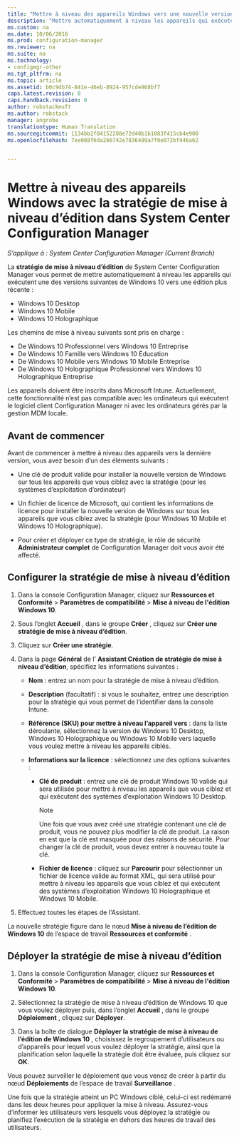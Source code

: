 ```yaml
---
title: "Mettre à niveau des appareils Windows vers une nouvelle version | System Center Configuration Manager"
description: "Mettre automatiquement à niveau les appareils qui exécutent Windows 10 Desktop, Windows 10 Mobile ou Windows 10 Holographique vers une version plus récente."
ms.custom: na
ms.date: 10/06/2016
ms.prod: configuration-manager
ms.reviewer: na
ms.suite: na
ms.technology:
- configmgr-other
ms.tgt_pltfrm: na
ms.topic: article
ms.assetid: b0c9db74-841e-46eb-8924-957cde968bf7
caps.latest.revision: 8
caps.handback.revision: 0
author: robstackmsft
ms.author: robstack
manager: angrobe
translationtype: Human Translation
ms.sourcegitcommit: 1134bb2f04152288e72d40b1b1083f415cb4e900
ms.openlocfilehash: 7ee088f6da266742e7836499a7f0e072bf446a62


---
```


# <a name="upgrade-windows-devices-with-the-edition-upgrade-policy-in-system-center-configuration-manager"></a>Mettre à niveau des appareils Windows avec la stratégie de mise à niveau d’édition dans System Center Configuration Manager

*S’applique à : System Center Configuration Manager (Current Branch)*


La **stratégie de mise à niveau d’édition** de System Center Configuration Manager vous permet de mettre automatiquement à niveau les appareils qui exécutent une des versions suivantes de Windows 10 vers une édition plus récente :

- Windows 10 Desktop
- Windows 10 Mobile
- Windows 10 Holographique

Les chemins de mise à niveau suivants sont pris en charge :
- De Windows 10 Professionnel vers Windows 10 Entreprise
- De Windows 10 Famille vers Windows 10 Éducation
- De Windows 10 Mobile vers Windows 10 Mobile Entreprise
- De Windows 10 Holographique Professionnel vers Windows 10 Holographique Entreprise

Les appareils doivent être inscrits dans Microsoft Intune. Actuellement, cette fonctionnalité n’est pas compatible avec les ordinateurs qui exécutent le logiciel client Configuration Manager ni avec les ordinateurs gérés par la gestion MDM locale.

## <a name="before-you-start"></a>Avant de commencer  
 Avant de commencer à mettre à niveau des appareils vers la dernière version, vous avez besoin d’un des éléments suivants :  

-   Une clé de produit valide pour installer la nouvelle version de Windows sur tous les appareils que vous ciblez avec la stratégie (pour les systèmes d’exploitation d’ordinateur)  

-   Un fichier de licence de Microsoft, qui contient les informations de licence pour installer la nouvelle version de Windows sur tous les appareils que vous ciblez avec la stratégie (pour Windows 10 Mobile et Windows 10 Holographique).

- Pour créer et déployer ce type de stratégie, le rôle de sécurité **Administrateur complet** de Configuration Manager doit vous avoir été affecté.

## <a name="configure-the-edition-upgrade-policy"></a>Configurer la stratégie de mise à niveau d’édition  

1.  Dans la console Configuration Manager, cliquez sur **Ressources et Conformité** > **Paramètres de compatibilité** > **Mise à niveau de l'édition Windows 10**.  

3.  Sous l’onglet **Accueil** , dans le groupe **Créer** , cliquez sur **Créer une stratégie de mise à niveau d’édition**.  

4.  Cliquez sur **Créer une stratégie**.  

5.  Dans la page **Général** de l’ **Assistant Création de stratégie de mise à niveau d’édition**, spécifiez les informations suivantes :  

    -   **Nom** : entrez un nom pour la stratégie de mise à niveau d’édition.  

    -   **Description** (facultatif) : si vous le souhaitez, entrez une description pour la stratégie qui vous permet de l’identifier dans la console Intune.  

    -   **Référence (SKU) pour mettre à niveau l’appareil vers** : dans la liste déroulante, sélectionnez la version de Windows 10 Desktop, Windows 10 Holographique ou Windows 10 Mobile vers laquelle vous voulez mettre à niveau les appareils ciblés.  

    -   **Informations sur la licence** : sélectionnez une des options suivantes :  

        -   **Clé de produit** : entrez une clé de produit Windows 10 valide qui sera utilisée pour mettre à niveau les appareils que vous ciblez et qui exécutent des systèmes d’exploitation Windows 10 Desktop.  

            > [!NOTE]  
            >  Une fois que vous avez créé une stratégie contenant une clé de produit, vous ne pouvez plus modifier la clé de produit. La raison en est que la clé est masquée pour des raisons de sécurité. Pour changer la clé de produit, vous devez entrer à nouveau toute la clé.  

        -   **Fichier de licence** : cliquez sur **Parcourir** pour sélectionner un fichier de licence valide au format XML, qui sera utilisé pour mettre à niveau les appareils que vous ciblez et qui exécutent des systèmes d’exploitation Windows 10 Holographique et Windows 10 Mobile.  

6.  Effectuez toutes les étapes de l'Assistant.  

 La nouvelle stratégie figure dans le nœud **Mise à niveau de l’édition de Windows 10** de l’espace de travail **Ressources et conformité** .  

## <a name="deploy-the-edition-upgrade-policy"></a>Déployer la stratégie de mise à niveau d’édition  

1.  Dans la console Configuration Manager, cliquez sur **Ressources et Conformité** > **Paramètres de compatibilité** > **Mise à niveau de l'édition Windows 10**.  

3.  Sélectionnez la stratégie de mise à niveau d’édition de Windows 10 que vous voulez déployer puis, dans l’onglet **Accueil** , dans le groupe **Déploiement** , cliquez sur **Déployer**.  

4.  Dans la boîte de dialogue **Déployer la stratégie de mise à niveau de l’édition de Windows 10** , choisissez le regroupement d’utilisateurs ou d’appareils pour lequel vous voulez déployer la stratégie, ainsi que la planification selon laquelle la stratégie doit être évaluée, puis cliquez sur **OK**.  

 Vous pouvez surveiller le déploiement que vous venez de créer à partir du nœud **Déploiements** de l’espace de travail **Surveillance** .  

 Une fois que la stratégie atteint un PC Windows ciblé, celui-ci est redémarré dans les deux heures pour appliquer la mise à niveau. Assurez-vous d’informer les utilisateurs vers lesquels vous déployez la stratégie ou planifiez l’exécution de la stratégie en dehors des heures de travail des utilisateurs.



<!--HONumber=Nov16_HO1-->


